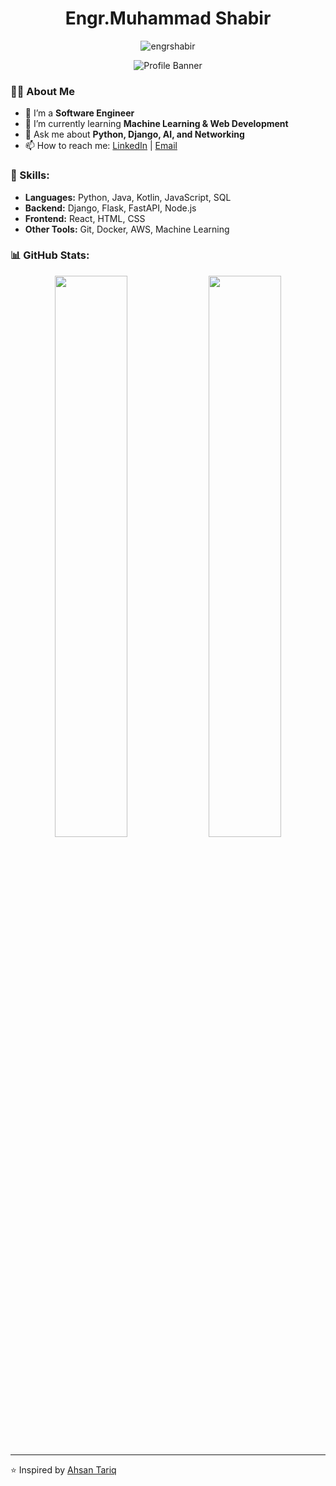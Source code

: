 <h1 align="center"> Engr.Muhammad Shabir </h1>

<p align="center">
  <img src="https://komarev.com/ghpvc/?username=engrshabir&label=Profile%20Views&color=0e75b6&style=flat" alt="engrshabir" />
</p>

<p align="center">
  <img src="https://github.com/ahsantariq7/ahsantariq7/blob/main/banner.png" alt="Profile Banner">
</p>

### 👨‍💻 About Me
- 🔭 I’m a **Software Engineer**
- 🌱 I’m currently learning **Machine Learning & Web Development**
- 💬 Ask me about **Python, Django, AI, and Networking**
- 📫 How to reach me: [LinkedIn](https://www.linkedin.com/in/your-profile) | [Email](mailto:muhammadshabir594@gmail.com)

### 🚀 Skills:
- **Languages:** Python, Java, Kotlin, JavaScript, SQL
- **Backend:** Django, Flask, FastAPI, Node.js
- **Frontend:** React, HTML, CSS
- **Other Tools:** Git, Docker, AWS, Machine Learning

### 📊 GitHub Stats:
<p align="center">
  <img src="https://github-readme-stats.vercel.app/api?username=engrshabir&show_icons=true&theme=dark" width="48%">
  <img src="https://github-readme-streak-stats.herokuapp.com/?user=engrshabir&theme=dark" width="48%">
</p>

---
⭐️ Inspired by [Ahsan Tariq](https://github.com/ahsantariq7)
